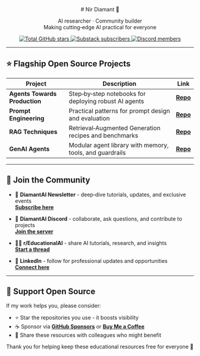 <div align="center">
# Nir Diamant 🤖



AI researcher · Community builder  
Making cutting‑edge AI practical for everyone

<!-- BADGES -->
<a href="https://img.shields.io/badge/Total%20Stars-50.7k-blue">
  <img src="https://img.shields.io/badge/Total%20Stars-50.7k-blue" alt="Total GitHub stars">
</a>
<a href="https://diamantai.substack.com">
  <img src="https://img.shields.io/badge/Newsletter-30k%2B-green" alt="Substack subscribers">
</a>
<a href="https://discord.gg/cA6Aa4uyDX">
  <img src="https://img.shields.io/badge/Discord-3k%2B%20members-5865F2?logo=discord&logoColor=white" alt="Discord members">
</a>
</div>

---

## ⭐ Flagship Open Source Projects

| Project | Description | Link |
|---------|-------------|------|
| **Agents Towards Production** | Step‑by‑step notebooks for deploying robust AI agents | **[Repo](https://github.com/NirDiamant/agents-towards-production)** |
| **Prompt Engineering** | Practical patterns for prompt design and evaluation | **[Repo](https://github.com/NirDiamant/prompt_engineering)** |
| **RAG Techniques** | Retrieval‑Augmented Generation recipes and benchmarks | **[Repo](https://github.com/NirDiamant/rag_techniques)** |
| **GenAI Agents** | Modular agent library with memory, tools, and guardrails | **[Repo](https://github.com/NirDiamant/genai_agents)** |

---

## 📣 Join the Community

- 💌 **DiamantAI Newsletter** - deep‑dive tutorials, updates, and exclusive events  
  **[Subscribe here](https://diamantai.substack.com)**

- 💬 **DiamantAI Discord** - collaborate, ask questions, and contribute to projects  
  **[Join the server](https://discord.gg/cA6Aa4uyDX)**

- 🧑‍💻 **r/EducationalAI** - share AI tutorials, research, and insights  
  **[Start a thread](https://www.reddit.com/r/EducationalAI/)**

- 🔗 **LinkedIn** - follow for professional updates and opportunities  
  **[Connect here](https://www.linkedin.com/in/nir-diamant-ai/)**

---

## 🤝 Support Open Source

If my work helps you, please consider:

- ⭐ Star the repositories you use - it boosts visibility  
- ☕ Sponsor via **[GitHub Sponsors](https://github.com/sponsors/NirDiamant)** or **[Buy Me a Coffee](https://buymeacoffee.com/diamantai)**
- 📢 Share these resources with colleagues who might benefit  

Thank you for helping keep these educational resources free for everyone 🙏
